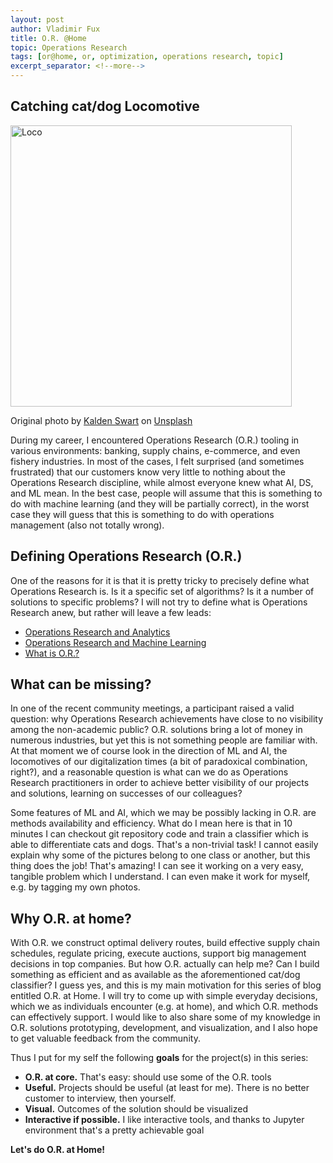 ```yaml
---
layout: post
author: Vladimir Fux
title: O.R. @Home
topic: Operations Research
tags: [or@home, or, optimization, operations research, topic]
excerpt_separator: <!--more-->
---
```


## Catching cat/dog Locomotive

<img src="/images/or_at_home/catdogloco2.png " alt="Loco" style="width:450px;"/>

<span>Original photo by <a href="https://unsplash.com/@kaldenswart?utm_source=unsplash&amp;utm_medium=referral&amp;utm_content=creditCopyText">Kalden Swart</a> on <a href="https://unsplash.com/s/photos/locomotive?utm_source=unsplash&amp;utm_medium=referral&amp;utm_content=creditCopyText">Unsplash</a></span>

During my career, I encountered Operations Research (O.R.) tooling in various environments: banking, supply chains, e-commerce, and even fishery industries. In most of the cases, I felt surprised (and sometimes frustrated) that our customers know very little to nothing about the Operations Research discipline, while almost everyone knew what AI, DS, and ML mean. In the best case, people will assume that this is something to do with machine learning (and they will be partially correct), in the worst case they will guess that this is something to do with operations management (also not totally wrong). 
<!--more-->

## Defining Operations Research (O.R.)



One of the reasons for it is that it is pretty tricky to precisely define what Operations Research is. Is it a specific set of algorithms? Is it a number of solutions to specific problems? I will not try to define what is Operations Research anew, but rather will leave a few leads:
* [Operations Research and Analytics](https://www.informs.org/Explore/Operations-Research-Analytics)
* [Operations Research and Machine Learning](https://www.euro-online.org/websites/or-in-practice/wp-content/uploads/sites/8/2018/04/Parallel-session-OR-and-machine-learning.pdf)
* [What is O.R.?](https://www.informs.org/Explore/What-is-O.R.-Analytics/What-is-O.R.)


## What can be missing?
In one of the recent community meetings, a participant raised a valid question: why Operations Research achievements have close to no visibility among the non-academic public? O.R. solutions bring a lot of money in numerous industries, but yet this is not something people are familiar with. At that moment we of course look in the direction of ML and AI, the locomotives of our digitalization times (a bit of paradoxical combination, right?), and a reasonable question is what can we do as Operations Research practitioners in order to achieve better visibility of our projects and solutions, learning on successes of our colleagues?


Some features of ML and AI, which we may be possibly lacking in O.R. are methods availability and efficiency. What do I mean here is that in 10 minutes I can checkout git repository code and train a classifier which is able to differentiate cats and dogs. That's a non-trivial task! I cannot easily explain why some of the pictures belong to one class or another, but this thing does the job! That's amazing! I can see it working on a very easy, tangible problem which I understand. I can even make it work for myself, e.g. by tagging my own photos.

## Why O.R. at home?


With O.R. we construct optimal delivery routes, build effective supply chain schedules, regulate pricing, execute auctions, support big management decisions in top companies. But how O.R. actually can help me? Can I build something as efficient and as available as the aforementioned cat/dog classifier? I guess yes, and this is my main motivation for this series of blog entitled O.R. at Home. I will try to come up with simple everyday decisions, which we as individuals encounter (e.g. at home), and which O.R. methods can effectively support. I would like to also share some of my knowledge in O.R. solutions prototyping, development, and visualization, and I also hope to get valuable feedback from the community.

Thus I put for my self the following **goals** for the project(s) in this series:
* **O.R. at core.** That's easy: should use some of the O.R. tools 
* **Useful.** Projects should be useful (at least for me). There is no better customer to interview, then yourself.
* **Visual.** Outcomes of the solution should be visualized
* **Interactive if possible.** I like interactive tools, and thanks to Jupyter environment that's a pretty achievable goal

**Let's do O.R. at Home!**
